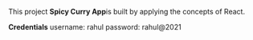 This project **Spicy Curry App**is built by applying the concepts of React.

**Credentials**
username: rahul
password: rahul@2021
